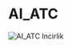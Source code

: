 # AI_ATC
![AI_ATC Incirlik](https://github.com/user-attachments/assets/d61f686e-94d6-4d48-9ebf-a3a349b2af2f)

